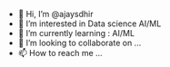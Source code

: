 - 👋 Hi, I’m @ajaysdhir
- 👀 I’m interested in Data science AI/ML
- 🌱 I’m currently learning : AI/ML
- 💞️ I’m looking to collaborate on ...
- 📫 How to reach me ...

<!---
ajaysdhir/ajaysdhir is a ✨ special ✨ repository because its `README.md` (this file) appears on your GitHub profile.
You can click the Preview link to take a look at your changes.
--->

